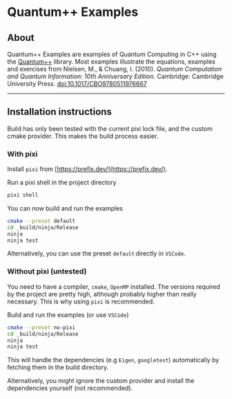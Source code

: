 # Quantum++ Examples

## About

Quantum++ Examples are examples of Quantum Computing in C++ using the [Quantum++](https://github.com/softwareQinc/qpp)
library. Most examples illustrate the equations, examples and exercises from
Nielsen, M., & Chuang, I. (2010). *Quantum Computation and Quantum Information: 10th Anniversary Edition*. Cambridge: Cambridge University Press.
[doi:10.1017/CBO9780511976667](https://doi.org/10.1017/CBO9780511976667)

---

## Installation instructions

Build has only been tested with the current pixi lock file, and the custom cmake provider.
This makes the build process easier.

### With pixi

Install `pixi` from [https://prefix.dev/](https://prefix.dev/).

Run a pixi shell in the project directory
```bash
pixi shell
```

You can now build and run the examples
```bash
cmake --preset default
cd _build/ninja/Release
ninja
ninja test
```

Alternatively, you can use the preset `default` directly in `VSCode`.

### Without pixi (untested)

You need to have a compiler, `cmake`, `OpenMP` installed. The versions required by the project are pretty high, although probably higher than really necessary. This is why using `pixi` is recommended.

Build and run the examples (or use `VSCode`)
```bash
cmake --preset no-pixi
cd _build/ninja/Release
ninja
ninja test
```
This will handle the dependencies (e.g `Eigen`, `googletest`) automatically by fetching them in the build directory.

Alternatively, you might ignore the custom provider and install the dependencies yourself (not recommended).
